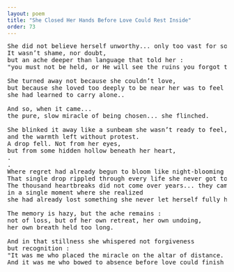 ```yaml
---
layout: poem
title: "She Closed Her Hands Before Love Could Rest Inside"
order: 73
---
```


<pre>
She did not believe herself unworthy... only too vast for something so soft to stay.
It wasn’t shame, nor doubt, 
but an ache deeper than language that told her : 
"you must not be held, or He will see the ruins you forgot to hide."

She turned away not because she couldn’t love, 
but because she loved too deeply to be near her was to feel every ache
she had learned to carry alone..

And so, when it came... 
the pure, slow miracle of being chosen... she flinched.

She blinked it away like a sunbeam she wasn’t ready to feel, 
and the warmth left without protest.
A drop fell. Not from her eyes, 
but from some hidden hollow beneath her heart, 
.
.
Where regret had already begun to bloom like night-blooming sorrow.
That single drop rippled through every life she never got to live with Him.
The thousand heartbreaks did not come over years... they came all at once, 
in a single moment where she realized 
she had already lost something she never let herself fully hold.

The memory is hazy, but the ache remains : 
not of loss, but of her own retreat, her own undoing, 
her own breath held too long.

And in that stillness she whispered not forgiveness 
but recognition :
"It was me who placed the miracle on the altar of distance. 
And it was me who bowed to absence before love could finish its sentence."
</pre>
